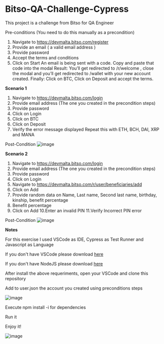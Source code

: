 # Bitso-QA-Challenge-Cypress

This project is a challenge from Bitso for QA Engineer

Pre-conditions (You need to do this manually as a precondition)
1. Navigate to https://devmalta.bitso.com/register
2. Provide an email ( a valid email address )
3. Provide password
4. Accept the terms and conditions
5. Click on Start
An email is being sent with a code. Copy and paste that code into the modal
Result:
You’ll get redirected to /r/welcome , close the modal and you’ll get redirected to
/wallet with your new account created.
Finally: Click on BTC, Click on Deposit and accept the terms.

**Scenario 1**

1. Navigate to https://devmalta.bitso.com/login
2. Provide email address (The one you created in the precondition steps)
3. Provide password
4. Click on Login
5. Click on BTC
6. Click on Deposit
7. Verify the error message displayed
Repeat this with ETH, BCH, DAI, XRP and MANA

Post-Condition
![image](https://user-images.githubusercontent.com/47786738/134214216-53e09705-e23b-427e-8a44-93ae8048c753.png)





**Scenario 2**

1. Navigate to https://devmalta.bitso.com/login
2. Provide email address (The one you created in the precondition steps)
3. Provide password
4. Click on Login
5. Navigate to https://devmalta.bitso.com/r/user/beneficiaries/add
6. Click on Add
7. Provide random data on Name, Last name, Second last name, birthday,
kinship, benefit percentage
8. Benefit percentage
9. Click on Add
10.Enter an invalid PIN
11.Verify Incorrect PIN error

Post-Condition
![image](https://user-images.githubusercontent.com/47786738/134214563-c215d020-7040-4f3e-9d3c-21212b90eb08.png)


**Notes**

For this exercise I used VSCode as IDE, Cypress as Test Runner and Javascript as Language

If you don't have VSCode please download [here](https://code.visualstudio.com/download)

If you don't have NodeJS please download [here](https://nodejs.org/en/download/)


After install the above requeriments, open your VSCode and clone this repository

Add to user.json the account you created using preconditions steps

![image](https://user-images.githubusercontent.com/47786738/134227282-eaf42e77-b2e7-4acd-b912-dacc3f4bcb9d.png)


Execute npm install -i for dependencies

Run it

Enjoy it!

![image](https://user-images.githubusercontent.com/47786738/134224403-bc5d0c60-ee9a-4cf1-ad3b-74de41028717.png)





